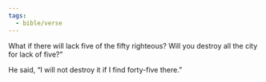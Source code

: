 ```yaml
---
tags:
  - bible/verse
---
```

What if there will lack five of the fifty righteous? Will you destroy all the city for lack of five?”

He said, “I will not destroy it if I find forty-five there.”